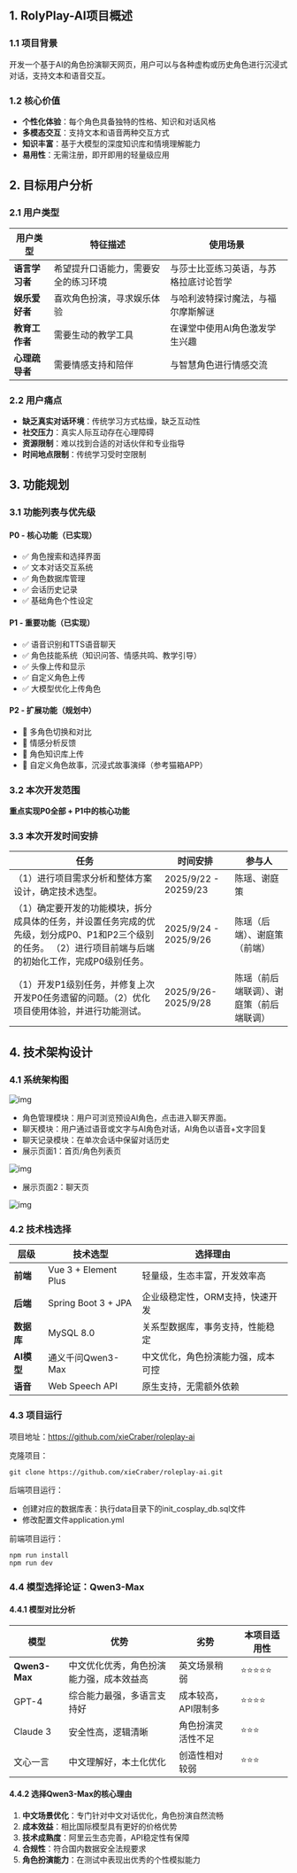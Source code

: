 ## 1. RolyPlay-AI项目概述

### 1.1 项目背景

开发一个基于AI的角色扮演聊天网页，用户可以与各种虚构或历史角色进行沉浸式对话，支持文本和语音交互。

### 1.2 核心价值

- **个性化体验**：每个角色具备独特的性格、知识和对话风格
- **多模态交互**：支持文本和语音两种交互方式
- **知识丰富**：基于大模型的深度知识库和情境理解能力
- **易用性**：无需注册，即开即用的轻量级应用

## 2. 目标用户分析

### 2.1 用户类型

| 用户类型       | 特征描述                             | 使用场景                               |
| -------------- | ------------------------------------ | -------------------------------------- |
| **语言学习者** | 希望提升口语能力，需要安全的练习环境 | 与莎士比亚练习英语，与苏格拉底讨论哲学 |
| **娱乐爱好者** | 喜欢角色扮演，寻求娱乐体验           | 与哈利波特探讨魔法，与福尔摩斯解谜     |
| **教育工作者** | 需要生动的教学工具                   | 在课堂中使用AI角色激发学生兴趣         |
| **心理疏导者** | 需要情感支持和陪伴                   | 与智慧角色进行情感交流                 |

### 2.2 用户痛点

- **缺乏真实对话环境**：传统学习方式枯燥，缺乏互动性
- **社交压力**：真实人际互动存在心理障碍
- **资源限制**：难以找到合适的对话伙伴和专业指导
- **时间地点限制**：传统学习受时空限制

## 3. 功能规划

### 3.1 功能列表与优先级

#### P0 - 核心功能（已实现）

- ✅ 角色搜索和选择界面
- ✅ 文本对话交互系统
- ✅ 角色数据库管理
- ✅ 会话历史记录
- ✅ 基础角色个性设定

#### P1 - 重要功能（已实现）

- ✅ 语音识别和TTS语音聊天
- ✅ 角色技能系统（知识问答、情感共鸣、教学引导）
- ✅ 头像上传和显示
- ✅ 自定义角色上传
- ✅ 大模型优化上传角色

#### P2 - 扩展功能（规划中）

- 🔄 多角色切换和对比
- 🔄 情感分析反馈
- 🔄 角色知识库上传
- 🔄 自定义角色故事，沉浸式故事演绎（参考猫箱APP）

### 3.2 本次开发范围

**重点实现P0全部 + P1中的核心功能**

### 3.3 本次开发时间安排

| 任务                                                         | 时间安排              | 参与人                                   |
| ------------------------------------------------------------ | --------------------- | ---------------------------------------- |
| （1）进行项目需求分析和整体方案设计，确定技术选型。          | 2025/9/22 - 20259/23  | 陈瑶、谢庭策                             |
| （1）确定要开发的功能模块，拆分成具体的任务，并设置任务完成的优先级，划分成P0、P1和P2三个级别的任务。 （2）进行项目前端与后端的初始化工作，完成P0级别任务。 | 2025/9/24 - 2025/9/26 | 陈瑶（后端）、谢庭策（前端）             |
| （1）开发P1级别任务，并修复上次开发P0任务遗留的问题。（2）优化项目使用体验，并进行功能测试。 | 2025/9/26-2025/9/28   | 陈瑶（前后端联调）、谢庭策（前后端联调） |

## 4. 技术架构设计

### 4.1 系统架构图

![img](https://cdn.nlark.com/yuque/0/2025/png/2808764/1759031687309-df16da97-66ff-4409-bbe2-7b0b36fd0c55.png)

- 角色管理模块：用户可浏览预设AI角色，点击进入聊天界面。
- 聊天模块：用户通过语音或文字与AI角色对话，AI角色以语音+文字回复
- 聊天记录模块：在单次会话中保留对话历史
- 展示页面1：首页/角色列表页

![img](https://cdn.nlark.com/yuque/0/2025/png/2808764/1759029280992-e6712b35-673a-48c8-8a3f-ae86b692b714.png)

- 展示页面2：聊天页

![img](https://cdn.nlark.com/yuque/0/2025/png/2808764/1759029397974-ceb9105b-49be-420d-9c9e-e60372365417.png)

### 4.2 技术栈选择

| 层级       | 技术选型             | 选择理由                           |
| ---------- | -------------------- | ---------------------------------- |
| **前端**   | Vue 3 + Element Plus | 轻量级，生态丰富，开发效率高       |
| **后端**   | Spring Boot 3 + JPA  | 企业级稳定性，ORM支持，快速开发    |
| **数据库** | MySQL 8.0            | 关系型数据库，事务支持，性能稳定   |
| **AI模型** | 通义千问Qwen3-Max    | 中文优化，角色扮演能力强，成本可控 |
| **语音**   | Web Speech API       | 原生支持，无需额外依赖             |

### 4.3 项目运行

项目地址：https://github.com/xieCraber/roleplay-ai

克隆项目：

```shell
git clone https://github.com/xieCraber/roleplay-ai.git
```

后端项目运行：

- 创建对应的数据库表：执行data目录下的init_cosplay_db.sql文件
- 修改配置文件application.yml

前端项目运行：

```shell
npm run install
npm run dev
```

### 4.4 模型选择论证：Qwen3-Max

#### 4.4.1 模型对比分析

| 模型          | 优势                                     | 劣势                | 本项目适用性 |
| ------------- | ---------------------------------------- | ------------------- | ------------ |
| **Qwen3-Max** | 中文优化优秀，角色扮演能力强，成本效益高 | 英文场景稍弱        | ⭐⭐⭐⭐⭐        |
| GPT-4         | 综合能力最强，多语言支持好               | 成本较高，API限制多 | ⭐⭐⭐⭐         |
| Claude 3      | 安全性高，逻辑清晰                       | 角色扮演灵活性不足  | ⭐⭐⭐          |
| 文心一言      | 中文理解好，本土化优化                   | 创造性相对较弱      | ⭐⭐⭐          |

#### 4.4.2 选择Qwen3-Max的核心理由

1. **中文场景优化**：专门针对中文对话优化，角色扮演自然流畅
2. **成本效益**：相比国际模型具有更好的价格优势
3. **技术成熟度**：阿里云生态完善，API稳定性有保障
4. **合规性**：符合国内数据安全法规要求
5. **角色扮演能力**：在测试中表现出优秀的个性模拟能力